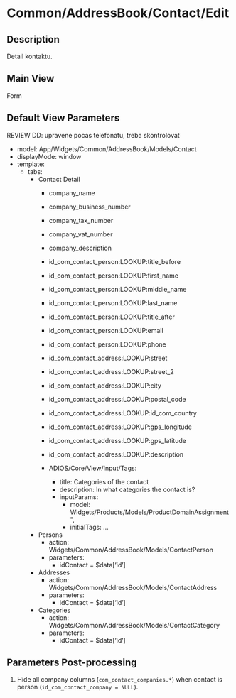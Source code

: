 # Common/AddressBook/Contact/Edit

## Description

Detail kontaktu.

## Main View

Form

## Default View Parameters

REVIEW DD: upravene pocas telefonatu, treba skontrolovat

* model: App/Widgets/Common/AddressBook/Models/Contact
* displayMode: window
* template:
  * tabs:
    * Contact Detail
      * company_name
      * company_business_number
      * company_tax_number
      * company_vat_number
      * company_description

      * id_com_contact_person:LOOKUP:title_before
      * id_com_contact_person:LOOKUP:first_name
      * id_com_contact_person:LOOKUP:middle_name
      * id_com_contact_person:LOOKUP:last_name
      * id_com_contact_person:LOOKUP:title_after
      * id_com_contact_person:LOOKUP:email
      * id_com_contact_person:LOOKUP:phone

      * id_com_contact_address:LOOKUP:street
      * id_com_contact_address:LOOKUP:street_2
      * id_com_contact_address:LOOKUP:city
      * id_com_contact_address:LOOKUP:postal_code
      * id_com_contact_address:LOOKUP:id_com_country
      * id_com_contact_address:LOOKUP:gps_longitude
      * id_com_contact_address:LOOKUP:gps_latitude
      * id_com_contact_address:LOOKUP:description

      * ADIOS/Core/View/Input/Tags:
        * title: Categories of the contact
        * description: In what categories the contact is?
        * inputParams:
          * model: Widgets/Products/Models/ProductDomainAssignment",
          * initialTags: ...
    * Persons
      * action: Widgets/Common/AddressBook/Models/ContactPerson
      * parameters:
        * idContact = $data[‘id’]
    * Addresses
      * action: Widgets/Common/AddressBook/Models/ContactAddress
      * parameters:
        * idContact = $data[‘id’]
    * Categories
      * action: Widgets/Common/AddressBook/Models/ContactCategory
      * parameters:
        * idContact = $data[‘id’]

## Parameters Post-processing
  1. Hide all company columns (`com_contact_companies.*`) when contact is person (`id_com_contact_company = NULL`).